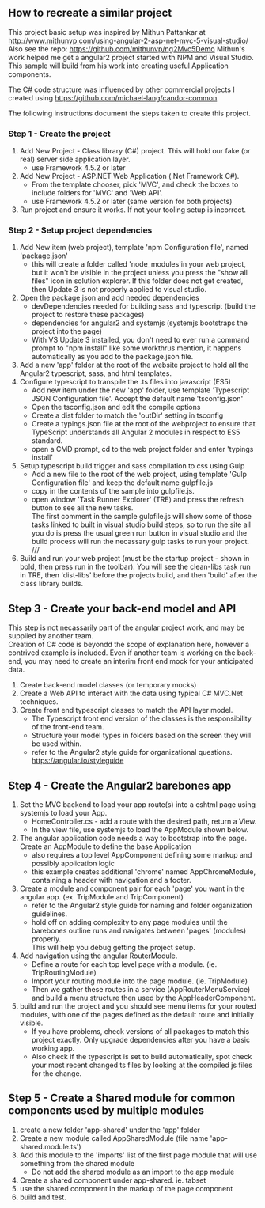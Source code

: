 ## How to recreate a similar project
This project basic setup was inspired by Mithun Pattankar at http://www.mithunvp.com/using-angular-2-asp-net-mvc-5-visual-studio/
Also see the repo: https://github.com/mithunvp/ng2Mvc5Demo
Mithun's work helped me get a angular2 project started with NPM and Visual Studio.  This sample will build from his work into creating useful Application components.

The C# code structure was influenced by other commercial projects I created using https://github.com/michael-lang/candor-common

The following instructions document the steps taken to create this project.

### Step 1 - Create the project
1. Add New Project - Class library (C#) project.  This will hold our fake (or real) server side application layer.
	* use Framework 4.5.2 or later
2. Add New Project - ASP.NET Web Application (.Net Framework C#).  
	* From the template chooser, pick 'MVC', and check the boxes to include folders for 'MVC' and 'Web API'.
	* use Framework 4.5.2 or later (same version for both projects)
3. Run project and ensure it works.  If not your tooling setup is incorrect.

### Step 2 - Setup project dependencies
1. Add New item (web project), template 'npm Configuration file', named 'package.json'
	* this will create a folder called 'node_modules'in your web project, but it won't be visible in the project unless you press the "show all files" icon in solution explorer.
	If this folder does not get created, then Update 3 is not properly applied to visual studio.
2. Open the package.json and add needed dependencies
	* devDependencies needed for building sass and typescript (build the project to restore these packages)
	* dependencies for angular2 and systemjs (systemjs bootstraps the project into the page)
	* With VS Update 3 installed, you don't need to ever run a command prompt to "npm install" like some workthrus mention, it happens automatically as you add to the package.json file.
3. Add a new 'app' folder at the root of the website project to hold all the Angular2 typescript, sass, and html templates.
4. Configure typescript to transpile the .ts files into javascript (ES5)
	* Add new item under the new 'app' folder, use template 'Typescript JSON Configuration file'.  Accept the default name 'tsconfig.json'
	* Open the tsconfig.json and edit the compile options
	* Create a dist folder to match the 'outDir' setting in tsconfig
	* Create a typings.json file at the root of the webproject to ensure that TypeScript understands all Angular 2 modules in respect to ES5 standard.
	* open a CMD prompt, cd to the web project folder and enter 'typings install'
5. Setup typescript build trigger and sass compilation to css using Gulp
	* Add a new file to the root of the web project, using template 'Gulp Configuration file' and keep the default name gulpfile.js
	* copy in the contents of the sample into gulpfile.js.
	* open window 'Task Runner Explorer' (TRE) and press the refresh button to see all the new tasks.  
		The first comment in the sample gulpfile.js will show some of those tasks linked to built in visual studio build steps,
		so to run the site all you do is press the usual green run button in visual studio and the build process will run the necassary gulp tasks to run your project.
	/// <binding BeforeBuild='dist-libs' AfterBuild='build' Clean='clean-libs' />
6. Build and run your web project (must be the startup project - shown in bold, then press run in the toolbar).
	You will see the clean-libs task run in TRE, then 'dist-libs' before the projects build, and then 'build' after the class library builds.

## Step 3 - Create your back-end model and API
This step is not necassarily part of the angular project work, and may be supplied by another team.  
Creation of C# code is beyondd the scope of explanation here, however a contrived example is included.
Even if another team is working on the back-end, you may need to create an interim front end mock for your anticipated data.

1. Create back-end model classes (or temporary mocks)
2. Create a Web API to interact with the data using typical C# MVC.Net techniques.
3. Create front end typescript classes to match the API layer model.
	* The Typescript front end version of the classes is the responsibility of the front-end team.
	* Structure your model types in folders based on the screen they will be used within.
	* refer to the Angular2 style guide for organizational questions.  https://angular.io/styleguide

## Step 4 - Create the Angular2 barebones app
1. Set the MVC backend to load your app route(s) into a cshtml page using systemjs to load your App.
	* HomeController.cs - add a route with the desired path, return a View.
	* In the view file, use systemjs to load the AppModule shown below.
2. The angular application code needs a way to bootstrap into the page.  Create an AppModule to define the base Application
	* also requires a top level AppComponent defining some markup and possibly application logic
	* this example creates additional 'chrome' named AppChromeModule, containing a header with navigation and a footer.
3. Create a module and component pair for each 'page' you want in the angular app.  (ex.  TripModule and TripComponent)
	* refer to the Angular2 style guide for naming and folder organization guidelines.
	* hold off on adding complexity to any page modules until the barebones outline runs and navigates between 'pages' (modules) properly.  
	This will help you debug getting the project setup.
4.  Add navigation using the angular RouterModule.
	* Define a route for each top level page with a module. (ie. TripRoutingModule)
	* Import your routing module into the page module. (ie. TripModule)
	* Then we gather these routes in a service (AppRouterMenuService) and build a menu structure then used by the AppHeaderComponent.
5. build and run the project and you should see menu items for your routed modules, with one of the pages defined as the default route and initially visible.
	* If you have problems, check versions of all packages to match this project exactly.  Only upgrade dependencies after you have a basic working app.
	* Also check if the typescript is set to build automatically, spot check your most recent changed ts files by looking at the compiled js files for the change.

## Step 5 - Create a Shared module for common components used by multiple modules
1. create a new folder 'app-shared' under the 'app' folder
2. Create a new module called AppSharedModule (file name 'app-shared.module.ts')
3. Add this module to the 'imports' list of the first page module that will use something from the shared module
	* Do not add the shared module as an import to the app module
4. Create a shared component under app-shared.  ie. tabset
5. use the shared component in the markup of the page component
6. build and test.